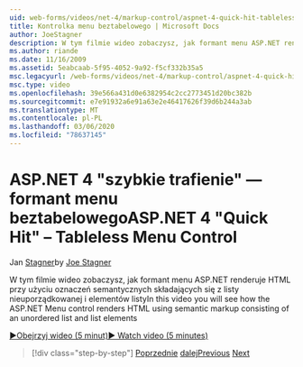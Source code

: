 ```yaml
---
uid: web-forms/videos/net-4/markup-control/aspnet-4-quick-hit-tableless-menu-control
title: Kontrolka menu beztabelowego | Microsoft Docs
author: JoeStagner
description: W tym filmie wideo zobaczysz, jak formant menu ASP.NET renderuje HTML przy użyciu oznaczeń semantycznych składających się z listy nieuporządkowanej i elementów listy
ms.author: riande
ms.date: 11/16/2009
ms.assetid: 5eabcaab-5f95-4052-9a92-f5cf332b35a5
msc.legacyurl: /web-forms/videos/net-4/markup-control/aspnet-4-quick-hit-tableless-menu-control
msc.type: video
ms.openlocfilehash: 39e566a431d0e6382954c2cc2773451d20bc382b
ms.sourcegitcommit: e7e91932a6e91a63e2e46417626f39d6b244a3ab
ms.translationtype: MT
ms.contentlocale: pl-PL
ms.lasthandoff: 03/06/2020
ms.locfileid: "78637145"
---
```

# <a name="aspnet-4-quick-hit--tableless-menu-control"></a><span data-ttu-id="875df-103">ASP.NET 4 "szybkie trafienie" — formant menu beztabelowego</span><span class="sxs-lookup"><span data-stu-id="875df-103">ASP.NET 4 "Quick Hit" – Tableless Menu Control</span></span>

<span data-ttu-id="875df-104">Jan [Stagner](https://github.com/JoeStagner)</span><span class="sxs-lookup"><span data-stu-id="875df-104">by [Joe Stagner](https://github.com/JoeStagner)</span></span>

<span data-ttu-id="875df-105">W tym filmie wideo zobaczysz, jak formant menu ASP.NET renderuje HTML przy użyciu oznaczeń semantycznych składających się z listy nieuporządkowanej i elementów listy</span><span class="sxs-lookup"><span data-stu-id="875df-105">In this video you will see how the ASP.NET Menu control renders HTML using semantic markup consisting of an unordered list and list elements</span></span> 

[<span data-ttu-id="875df-106">&#9654;Obejrzyj wideo (5 minut)</span><span class="sxs-lookup"><span data-stu-id="875df-106">&#9654; Watch video (5 minutes)</span></span>](https://channel9.msdn.com/Blogs/ASP-NET-Site-Videos/aspnet-4-quick-hit-tableless-menu-control)

> [!div class="step-by-step"]
> <span data-ttu-id="875df-107">[Poprzednie](aspnet-4-quick-hit-table-free-templated-controls.md)
> [dalej](aspnet-4-quick-hit-hidden-field-divs.md)</span><span class="sxs-lookup"><span data-stu-id="875df-107">[Previous](aspnet-4-quick-hit-table-free-templated-controls.md)
[Next](aspnet-4-quick-hit-hidden-field-divs.md)</span></span>
